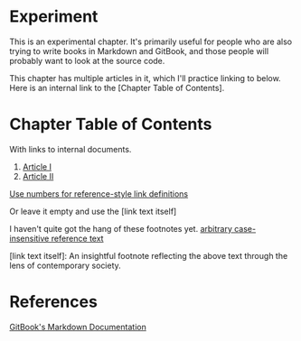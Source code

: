 # Experiment

This is an experimental chapter. It's primarily useful for people who are also trying to write books in Markdown and GitBook, and those people will probably want to look at the source code.

This chapter has multiple articles in it, which I'll practice linking to below. Here is an internal link to the [Chapter Table of Contents].

Chapter Table of Contents
=========================

With links to internal documents.

1. [Article I](experiment/article_i.md)
1. [Article II](experiment/article_ii.md)

[Use numbers for reference-style link definitions][1]

Or leave it empty and use the [link text itself]

I haven't quite got the hang of these footnotes yet.
[arbitrary case-insensitive reference text]

[arbitrary case-insensitive reference text]: https://www.duckduckgo.com
[1]: https://news.ycombinator.com/
[link text itself]: An insightful footnote reflecting the above text through the lens of contemporary society.

References
==========

[GitBook's Markdown Documentation](https://help.gitbook.com/format/markdown.html)